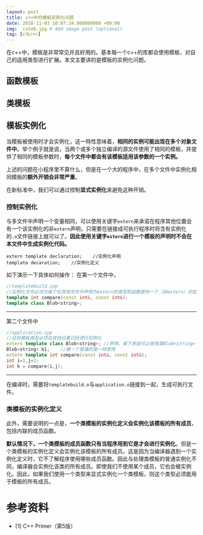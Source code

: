 ```yaml
---
layout: post
title: c++中的模板实例化问题
date: 2018-11-03 10:07:24.000000000 +09:00
img:  cute6.jpg # Add image post (optional)
tag: [c与c++]
---
```


在c++中，模板是非常常见并且好用的。基本每一个c++的库都会使用模板，对自己的适用类型进行扩展。本文主要讲的是模板的实例化问题。

## 函数模板


## 类模板


## 模板实例化
当模板被使用时才会实例化，这一特性意味着，**相同的实例可能出现在多个对象文件中**。举个例子就是说，当两个或多个独立编译的源文件使用了相同的模板，并提供了相同的模板参数时，**每个文件中都会有该模板适用该参数的一个实例。**

上述的问题在小程序里不算什么，但是在一个大的程序中，在多个文件中实例化相同模板的**额外开销会非常严重**。

在新标准中，我们可以通过控制**显式实例化**来避免这种开销。

### 控制实例化
与多文件中声明一个变量相同，可以使用关键字`extern`来承诺在程序其他位置会有一个该实例化的非`extern`声明，只需要在链接成可执行程序时将含有实例化的`.o`文件链接上就可以了。**因此使用关键字`extern`进行一个模板的声明时不会在本文件中生成实例化代码。**

	extern template declaration;	//实例化声明
	template decaration;	//实例化定义

如下演示一下具体如何操作：
在第一个文件中，
```cpp
//templatebuild.cpp
//实例化文件必须为每个在其他文件中声明为extern的类型和函数提供一个（非extern）的定义
template int compare(const int&, const int&);
template class Blob<string>;
```
---
第二个文件中
```cpp
//application.cpp
//这些模板类型必须在其他位置已经进行实例化
extern template class Blob<string>;	//声明，接下来就可以使用类Blob<string>了
Blob<string> b1;	//像一个普通的类一样使用
extern template int compare(const int&, const int&);
int i=1,j=2;
int k = compare(i,j);
```
---
在编译时，需要将`templatebuild.o`与`application.o`链接到一起，生成可执行文件。

### 类模板的实例化定义
此外，需要说明的一点是，**一个类模板的实例化定义会实例化该模板的所有成员**，包括内联的成员函数。

**默认情况下，一个类模板的成员函数只有当程序用到它是才会进行实例化**。但是一个类模板的实例化定义会实例化该模板的所有成员。这是因为当编译器遇到一个实例化定义时，它不了解程序使用哪些成员函数。因此与处理类模板的普通实例化不同，编译器会实例化该类的所有成员。即使我们不使用某个成员，它也会被实例化。因此，如果我们使用一个类型来显式实例化一个类模板，则这个类型必须能用于模板的所有成员。

# 参考资料
- [1] C++ Primer（第5版）
